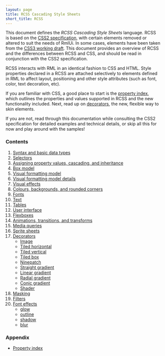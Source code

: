 ```yaml
---
layout: page
title: RCSS Cascading Style Sheets
short_title: RCSS
---
```


This document defines the *RCSS Cascading Style Sheets* language. RCSS is based on the [CSS2 specification](http://www.w3.org/TR/REC-CSS2/), with certain elements removed or altered to suit the needs of RmlUi. In some cases, elements have been taken from the [CSS3 working draft](http://www.w3.org/Style/CSS/current-work). This document provides an overview of RCSS and the differences between RCSS and CSS, and should be read in conjunction with the CSS2 specification.

RCSS interacts with RML in an identical fashion to CSS and HTML. Style properties declared in a RCSS are attached selectively to elements defined in RML to affect layout, positioning and other style attributes (such as font, color, text decoration, etc).

If you are familiar with CSS, a good place to start is the [property index](rcss/property_index.html), which outlines the properties and values supported in RCSS and the new functionality included. Next, read up on [decorators](rcss/decorators.html), the new, flexible way to skin elements.

If you are not, read through this documentation while consulting the CSS2 specification for detailed examples and technical details, or skip all this for now and play around with the samples!

### Contents

1. [Syntax and basic data types](rcss/syntax.html)
2. [Selectors](rcss/selectors.html)
3. [Assigning property values, cascading, and inheritance](rcss/cascade.html)
4. [Box model](rcss/box_model.html)
5. [Visual formatting model](rcss/visual_formatting_model.html)
6. [Visual formatting model details](rcss/visual_formatting_model_details.html)
7. [Visual effects](rcss/visual_effects.html)
8. [Colours, backgrounds, and rounded corners](rcss/colours_backgrounds.html)
9. [Fonts](rcss/fonts.html)
10. [Text](rcss/text.html)
11. [Tables](rcss/tables.html)
12. [User interface](rcss/user_interface.html)
13. [Flexboxes](rcss/flexboxes.html)
14. [Animations, transitions, and transforms](rcss/animations_transitions_transforms.html)
15. [Media queries](rcss/media_queries.html)
16. [Sprite sheets](rcss/sprite_sheets.html)
17. [Decorators](rcss/decorators.html)
    * [Image](rcss/decorators/image.html)
    * [Tiled horizontal](rcss/decorators/tiled_horizontal.html)
    * [Tiled vertical](rcss/decorators/tiled_vertical.html)
    * [Tiled box](rcss/decorators/tiled_box.html)
    * [Ninepatch](rcss/decorators/ninepatch.html)
    * [Straight gradient](rcss/decorators/gradient.html)
    * [Linear gradient](rcss/decorators/linear_gradient.html)
    * [Radial gradient](rcss/decorators/radial_gradient.html)
    * [Conic gradient](rcss/decorators/conic_gradient.html)
    * [Shader](rcss/decorators/shader.html)
18. [Masking](rcss/masking.html)
19. [Filters](rcss/filters.html)
20. [Font effects](rcss/font_effects.html)
    * [glow](rcss/font_effects/glow.html)
    * [outline](rcss/font_effects/outline.html)
    * [shadow](rcss/font_effects/shadow.html)
    * [blur](rcss/font_effects/blur.html)

### Appendix

* [Property index](rcss/property_index.html)
